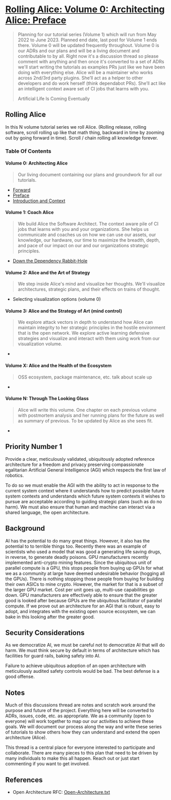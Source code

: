 # [Rolling Alice: Volume 0: Architecting Alice: Preface](https://github.com/intel/dffml/discussions/1369#discussion-4023096)

> Planning for our tutorial series (Volume 1) which will run from May 2022 to June 2023. Planned end date, last post for Volume 1 ends there. Volume 0 will be updated frequently throughout. Volume 0 is our ADRs and our plans and will be a living document and contributable to by all. Right now it's a discussion thread so please comment with anything and then once it's converted to a set of ADRs we'll start writing the tutorials as examples PRs just like we have been doing with everything else. Alice will be a maintainer who works across 2nd/3rd party plugins. She’ll act as a helper to other developers and do work herself (think dependabot PRs). She’ll act like an intelligent context aware set of CI jobs that learns with you.
>
> Artificial Life Is Coming Eventually

## Rolling Alice

In this N volume tutorial series we roll Alice. (Rolling release, rolling software, scroll rolling up like that math thing, backward in time by  zooming out by going forward in time). Scroll / chain rolling all knowledge forever.

### Table Of Contents

#### Volume 0: Architecting Alice

> Our living document containing our plans and groundwork for all our tutorials.

- [Forward](https://github.com/intel/dffml/discussions/1369#discussioncomment-2688532)
- [Preface](https://github.com/intel/dffml/discussions/1369#discussion-4023096)
- [Introduction and Context](https://github.com/intel/dffml/discussions/1369#discussioncomment-2603280)

#### Volume 1: Coach Alice

> We build Alice the Software Architect. The context aware pile of CI jobs that learns with you and your organizations. She helps us communicate and coaches us on how we can use our assets, our knowledge, our hardware, our time to maximize the breadth, depth, and pace of our impact on our and our organizations strategic principles.

- [Down the Dependency Rabbit-Hole](https://github.com/intel/dffml/discussions/1369#discussioncomment-2663771)

#### Volume 2: Alice and the Art of Strategy

> We step inside Alice's mind and visualize her thoughts. We'll visualize architectures, strategic plans, and their effects on trains of thought.

- Selecting visualization options (volume 0)

#### Volume 3: Alice and the Strategy of Art (mind control)

> We explore attack vectors in depth to understand how Alice can maintain integrity to her strategic principles in the hostile environment that is the open network. We explore active learning defensive strategies and visualize and interact with them using work from our visualization volume.

-

#### Volume X: Alice and the Health of the Ecosystem

> OSS ecosystem, package maintenance, etc. talk about scale up

-

#### Volume N: Through The Looking Glass

> Alice will write this volume. One chapter on each previous volume with postmortem analysis and her running plans for the future as well as summary of previous. To be updated by Alice as she sees fit.

-

## Priority Number 1

Provide a clear, meticulously validated, ubiquitously adopted reference architecture for a freedom and privacy preserving compassionate egalitarian Artificial General Intelligence (AGI) which respects the first law of robotics.

To do so we must enable the AGI with the ability to act in response to the current system context where it understands how to predict possible future system contexts and understands which future system contexts it wishes to pursue are acceptable according to guiding strategic plans (such as do no harm). We must also ensure that human and machine can interact via a shared language, the open architecture.

## Background

AI has the potential to do many great things. However, it also has the potential to to terrible things too. Recently there was an example of scientists who used a model that was good a generating life saving drugs, in reverse, to generate deadly poisons. GPU manufacturers recently implemented anti-crypto mining features. Since the ubiquitous unit of parallel compute is a GPU, this stops people from buying up GPUs for what we as a community at large have deemed undesirable behavior (hogging all the GPUs). There is nothing stopping those people from buying for building their own ASICs to mine crypto. However, the market for that is a subset of the larger GPU market. Cost per unit goes up, multi-use capabilities go down. GPU manufacturers are effectively able to ensure that the greater good is looked after because GPUs are the ubiquitous facilitator of parallel compute. If we prove out an architecture for an AGI that is robust, easy to adopt, and integrates with the existing open source ecosystem, we can bake in this looking after the greater good.

## Security Considerations

As we democratize AI, we must be careful not to democratize AI that will do harm. We must think secure by default in terms of architecture which has facilities for guard rails, baking safety into AI.

Failure to achieve ubiquitous adoption of an open architecture with meticulously audited safety controls would be bad. The best defense is a good offense.

## Notes

Much of this discussions thread are notes and scratch work around the purpose and future of the project. Everything here will be converted to ADRs, issues, code, etc. as appropriate. We as a community (open to everyone) will work together to map our our activities to achieve these goals. We will document our process along the way and write these series of tutorials to show others how they can understand and extend the open architecture (Alice).

This thread is a central place for everyone interested to participate and collaborate.  There are many pieces to this plan that need to be driven by many individuals to make this all happen. Reach out or just start commenting if you want to get involved.

## References

- Open Architecture RFC: [Open-Architecture.txt](https://raw.githubusercontent.com/intel/dffml/main/docs/rfcs/0000-Open-Architecture.txt)